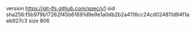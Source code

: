 version https://git-lfs.github.com/spec/v1
oid sha256:f5b979b17262f45b61691d9e9e1a0db2b2a4116cc24cd024811d94f1aeb927c3
size 806
